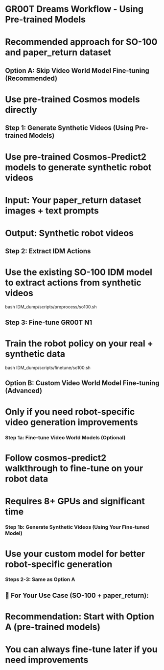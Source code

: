 # GR00T Dreams Workflow - Using Pre-trained Models
# Recommended approach for SO-100 and paper_return dataset

## Option A: Skip Video World Model Fine-tuning (Recommended)
# Use pre-trained Cosmos models directly

## Step 1: Generate Synthetic Videos (Using Pre-trained Models)
# Use pre-trained Cosmos-Predict2 models to generate synthetic robot videos
# Input: Your paper_return dataset images + text prompts
# Output: Synthetic robot videos

## Step 2: Extract IDM Actions  
# Use the existing SO-100 IDM model to extract actions from synthetic videos
bash IDM_dump/scripts/preprocess/so100.sh

## Step 3: Fine-tune GR00T N1
# Train the robot policy on your real + synthetic data
bash IDM_dump/scripts/finetune/so100.sh

## Option B: Custom Video World Model Fine-tuning (Advanced)
# Only if you need robot-specific video generation improvements

### Step 1a: Fine-tune Video World Models (Optional)
# Follow cosmos-predict2 walkthrough to fine-tune on your robot data
# Requires 8+ GPUs and significant time

### Step 1b: Generate Synthetic Videos (Using Your Fine-tuned Model) 
# Use your custom model for better robot-specific generation

### Steps 2-3: Same as Option A

## 🎯 For Your Use Case (SO-100 + paper_return):
# Recommendation: Start with Option A (pre-trained models)
# You can always fine-tune later if you need improvements